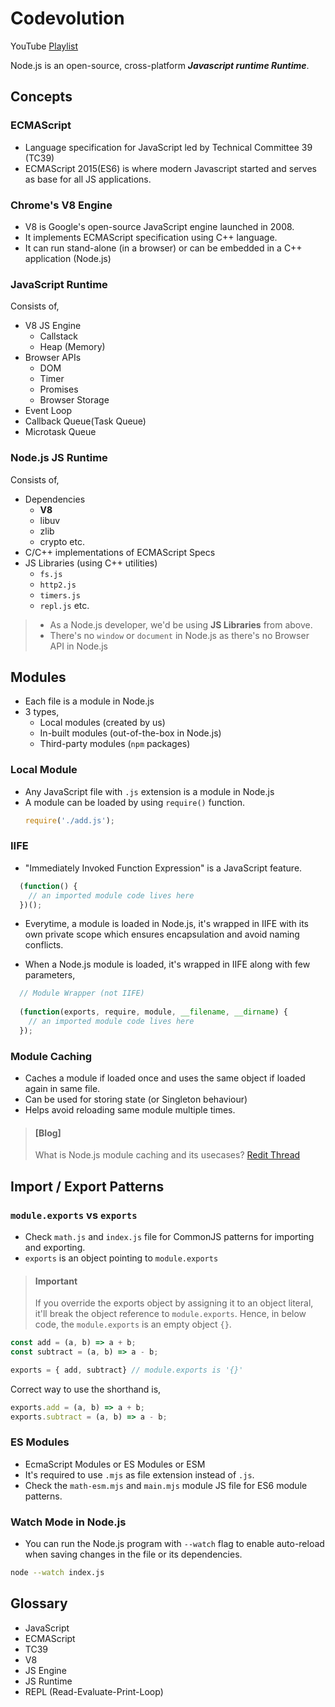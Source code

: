 # Codevolution
YouTube [Playlist](https://www.youtube.com/watch?v=LAUi8pPlcUM&list=PLC3y8-rFHvwh8shCMHFA5kWxD9PaPwxaY)

Node.js is an open-source, cross-platform _**Javascript runtime Runtime**_.

## Concepts

### ECMAScript
- Language specification for JavaScript led by Technical Committee 39 (TC39)
- ECMAScript 2015(ES6) is where modern Javascript started and serves as base for all JS applications.

### Chrome's V8 Engine
- V8 is Google's open-source JavaScript engine launched in 2008.
- It implements ECMAScript specification using C++ language.
- It can run stand-alone (in a browser) or can be embedded in a C++ application (Node.js)

### JavaScript Runtime
Consists of,
  - V8 JS Engine
    - Callstack
    - Heap (Memory)
  - Browser APIs
    - DOM
    - Timer
    - Promises
    - Browser Storage
  - Event Loop
  - Callback Queue(Task Queue)
  - Microtask Queue

### Node.js JS Runtime
Consists of,
- Dependencies
  - **V8**
  - libuv
  - zlib
  - crypto etc.
- C/C++ implementations of ECMAScript Specs
- JS Libraries (using C++ utilities)
  - `fs.js`
  - `http2.js`
  - `timers.js`
  - `repl.js` etc.

> - As a Node.js developer, we'd be using **JS Libraries** from above.
> - There's no `window` or `document` in Node.js as there's no Browser API in Node.js

## Modules
- Each file is a module in Node.js
- 3 types,
  - Local modules (created by us)
  - In-built modules (out-of-the-box in Node.js)
  - Third-party modules (`npm` packages)

### Local Module
- Any JavaScript file with `.js` extension is a module in Node.js
- A module can be loaded by using `require()` function.
  ```js
  require('./add.js');
  ```

### IIFE
- "Immediately Invoked Function Expression" is a JavaScript feature.
```js
  (function() {
    // an imported module code lives here
  })();
```

- Everytime, a module is loaded in Node.js, it's wrapped in IIFE with its own private scope which ensures encapsulation and avoid naming conflicts.

- When a Node.js module is loaded, it's wrapped in IIFE along with few parameters,
```js
  // Module Wrapper (not IIFE)
  
  (function(exports, require, module, __filename, __dirname) {
    // an imported module code lives here
  });
```

### Module Caching
- Caches a module if loaded once and uses the same object if loaded again in same file.
- Can be used for storing state (or Singleton behaviour)
- Helps avoid reloading same module multiple times.

> #### [Blog]
> What is Node.js module caching and its usecases? [Redit Thread](https://www.reddit.com/r/node/comments/x90rjn/eli5_what_is_module_caching_in_nodejs/)

## Import / Export Patterns

### `module.exports` vs `exports`
- Check `math.js` and `index.js` file for CommonJS patterns for importing and exporting.
- `exports` is an object pointing to `module.exports`
> #### Important
> If you override the exports object by assigning it to an object literal, it'll break the object reference to `module.exports`. Hence, in below code, the `module.exports` is an empty object `{}`.
```js
const add = (a, b) => a + b;
const subtract = (a, b) => a - b;

exports = { add, subtract} // module.exports is '{}'
```
Correct way to use the shorthand is,
```js
exports.add = (a, b) => a + b;
exports.subtract = (a, b) => a - b;
```

### ES Modules
- EcmaScript Modules or ES Modules or ESM
- It's required to use `.mjs` as file extension instead of `.js`.
- Check the `math-esm.mjs` and `main.mjs` module JS file for ES6 module patterns.

### Watch Mode in Node.js
- You can run the Node.js program with `--watch` flag to enable auto-reload when saving changes in the file or its dependencies.
```sh
node --watch index.js
```

## Glossary
- JavaScript
- ECMAScript
- TC39
- V8
- JS Engine
- JS Runtime
- REPL (Read-Evaluate-Print-Loop)